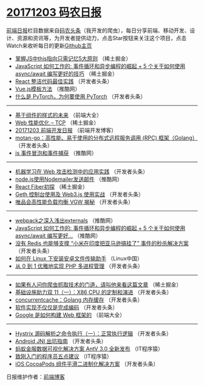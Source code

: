 # [20171203 码农日报](http://hao.caibaojian.com/date/2017/12/03)

[前端日报](http://caibaojian.com/c/news)栏目数据来自[码农头条](http://hao.caibaojian.com/)（我开发的爬虫），每日分享前端、移动开发、设计、资源和资讯等，为开发者提供动力，点击Star按钮来关注这个项目，点击Watch来收听每日的更新[Github主页](https://github.com/kujian/frontendDaily)
* [掌握JS中this指向只需记忆5大原则](http://hao.caibaojian.com/58553.html) （稀土掘金）
* [JavaScript 如何工作的: 事件循环和异步编程的崛起 + 5 个关于如何使用 async/await 编写更好的技巧](http://hao.caibaojian.com/58552.html) （稀土掘金）
* [React 整洁代码最佳实践](http://hao.caibaojian.com/58504.html) （开发者头条）
* [Vue.js模板方法](http://hao.caibaojian.com/58540.html) （推酷网）
* [什么是 PyTorch，为何要使用 PyTorch](http://hao.caibaojian.com/58499.html) （开发者头条）

***
* [基于组件的样式的未来](http://hao.caibaojian.com/58586.html) （前端大全）
* [Web 性能优化 &#8211; TCP](http://hao.caibaojian.com/58550.html) （稀土掘金）
* [20171203 前端开发日报](http://hao.caibaojian.com/58591.html) （前端开发博客）
* [motan-go：高性能、易于使用的分布式远程服务调用 (RPC) 框架（Golang）](http://hao.caibaojian.com/58506.html) （开发者头条）
* [js 事件冒泡和事件捕获](http://hao.caibaojian.com/58542.html) （推酷网）

***
* [机器学习在 Web 攻击检测中的应用实践](http://hao.caibaojian.com/58497.html) （开发者头条）
* [node.js使用Nodemailer发送邮件](http://hao.caibaojian.com/58544.html) （推酷网）
* [React Fiber初探](http://hao.caibaojian.com/58551.html) （稀土掘金）
* [Geth 控制台使用及 Web3.js 使用实战](http://hao.caibaojian.com/58513.html) （开发者头条）
* [唯品会高性能负载均衡 VGW 揭秘](http://hao.caibaojian.com/58503.html) （开发者头条）

***
* [webpack之深入浅出externals](http://hao.caibaojian.com/58539.html) （推酷网）
* [JavaScript 如何工作的: 事件循环和异步编程的崛起 + 5 个关于如何使用 async/await 编写更好&#8230;](http://hao.caibaojian.com/58543.html) （推酷网）
* [没有 Redis 也能够支撑 “小米在印度把亚马逊搞挂了” 事件的秒杀解决方案](http://hao.caibaojian.com/58509.html) （开发者头条）
* [如何在 Linux 下安装安卓文件传输助手](http://hao.caibaojian.com/58585.html) （Linux中国）
* [从 0 到 1 优雅地实现 PHP 多进程管理](http://hao.caibaojian.com/58510.html) （开发者头条）

***
* [如果有人问你爬虫抓取技术的门道，请叫他来看这篇文章](http://hao.caibaojian.com/58549.html) （稀土掘金）
* [基础设施助力双 11（一）：X86 CPU 的定制和演进](http://hao.caibaojian.com/58500.html) （开发者头条）
* [concurrentcache：Golang 内存缓存](http://hao.caibaojian.com/58511.html) （开发者头条）
* [软件实现不仅仅是完成编码](http://hao.caibaojian.com/58501.html) （开发者头条）
* [Google 是如何构建 Web 框架的](http://hao.caibaojian.com/58587.html) （前端大全）

***
* [Hystrix 源码解析之命令执行（一）：正常执行逻辑](http://hao.caibaojian.com/58512.html) （开发者头条）
* [Android JNI 出坑指南](http://hao.caibaojian.com/58502.html) （开发者头条）
* [蚂蚁金服数据可视化解决方案 AntV 3.0 全新发布](http://hao.caibaojian.com/58589.html) （IT程序猿）
* [致刚入门的程序员五点建议](http://hao.caibaojian.com/58590.html) （IT程序猿）
* [iOS CocoaPods 组件平滑二进制化解决方案](http://hao.caibaojian.com/58514.html) （开发者头条）

日报维护作者：[前端博客](http://caibaojian.com/) 